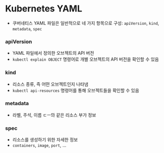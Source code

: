 # Kubernetes YAML

- 쿠버네티스 YAML 파일은 일반적으로 네 가지 항목으로 구성:
  `apiVersion`, `kind`, `metadata`, `spec`

### apiVersion

- YAML 파일에서 정의한 오브젝트의 API 버전
- `kubectl explain OBJECT` 명령어로 개별 오브젝트의 API 버전을 확인할 수 있음

### kind

- 리소스 종류, 즉 어떤 오브젝트인지 나타냄
- `kubectl api-resources` 명령어를 통해 오브젝트들을 확인할 수 있음

### metadata

- 라벨, 주석, 이름 ㄷㅡᅁᅪ 같은 리소스 부가 정보

### spec

- 리소스를 생성하기 위한 자세한 정보
- `containers`, `image`, `port`, ...



